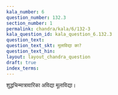 ```yaml
---
kala_number: 6
question_number: 132.3
section_number: 1
permalink: chandra/kala/6/132-3
kala_question_id: kala_question_6.132.3
question_text: 
question_text_skt: मूलाविद्या का?
question_text_hin: 
layout: layout_chandra_question
draft: true
index_terms:
---
```


<!-- skt-start -->
शुद्धचिन्मात्रावारिका अविद्या मूलाविद्या।
<!-- skt-end -->

<!-- eng-start -->
<!-- eng-end -->

